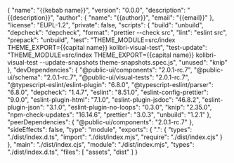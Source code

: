 {
	"name": "{{kebab name}}",
	"version": "0.0.0",
	"description": "{{description}}",
	"author": {
		"name": "{{author}}",
		"email": "{{email}}"
	},
	"license": "EUPL-1.2",
	"private": false,
	"scripts": {
		"build": "unbuild",
		"depcheck": "depcheck",
		"format": "prettier --check src",
		"lint": "eslint src",
		"prepack": "unbuild",
		"test": "THEME_MODULE=src/index THEME_EXPORT={{capital name}} kolibri-visual-test",
		"test-update": "THEME_MODULE=src/index THEME_EXPORT={{capital name}} kolibri-visual-test --update-snapshots theme-snapshots.spec.js",
		"unused": "knip"
	},
	"devDependencies": {
		"@public-ui/components": "2.0.1-rc.7",
		"@public-ui/schema": "2.0.1-rc.7",
		"@public-ui/visual-tests": "2.0.1-rc.7",
		"@typescript-eslint/eslint-plugin": "6.8.0",
		"@typescript-eslint/parser": "6.8.0",
		"depcheck": "1.4.7",
		"eslint": "8.51.0",
		"eslint-config-prettier": "9.0.0",
		"eslint-plugin-html": "7.1.0",
		"eslint-plugin-jsdoc": "46.8.2",
		"eslint-plugin-json": "3.1.0",
		"eslint-plugin-no-loops": "0.3.0",
		"knip": "2.35.0",
		"npm-check-updates": "16.14.6",
		"prettier": "3.0.3",
		"unbuild": "1.2.1"
	},
	"peerDependencies": {
		"@public-ui/components": "2.0.1-rc.7"
	},
	"sideEffects": false,
	"type": "module",
	"exports": {
		".": {
			"types": "./dist/index.d.ts",
			"import": "./dist/index.mjs",
			"require": "./dist/index.cjs"
		}
	},
	"main": "./dist/index.cjs",
	"module": "./dist/index.mjs",
	"types": "./dist/index.d.ts",
	"files": [
		"assets",
		"dist"
	]
}
